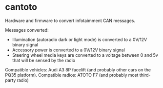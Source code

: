 # cantoto

Hardware and firmware to convert infotaimment CAN messages.

Messages converted:
* Illumination (autoradio dark or light mode) is converted to a 0V/12V binary signal
* Accessory power is converted to a 0V/12V binary signal
* Steering wheel media keys are converted to a voltage between 0 and 5v that will be sensed by the radio

Compatible vehicles: Audi A3 8P facelift (and probably other cars on the PQ35 platform).
Compatible radios: ATOTO F7 (and probably most third-party radio)

